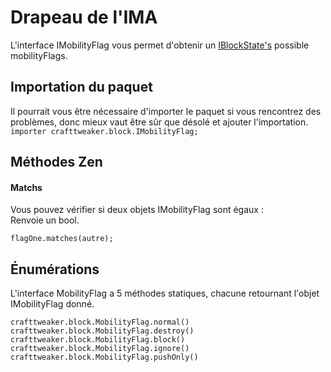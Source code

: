 # Drapeau de l'IMA

L'interface IMobilityFlag vous permet d'obtenir un [IBlockState's](/Vanilla/Blocks/IBlockState/) possible mobilityFlags.

## Importation du paquet

Il pourrait vous être nécessaire d'importer le paquet si vous rencontrez des problèmes, donc mieux vaut être sûr que désolé et ajouter l'importation.  
`importer crafttweaker.block.IMobilityFlag;`

## Méthodes Zen

#### Matchs

Vous pouvez vérifier si deux objets IMobilityFlag sont égaux :  
Renvoie un bool.

```zenscript
flagOne.matches(autre);
```

## Énumérations

L'interface MobilityFlag a 5 méthodes statiques, chacune retournant l'objet IMobilityFlag donné.

```zenscript
crafttweaker.block.MobilityFlag.normal()
crafttweaker.block.MobilityFlag.destroy()
crafttweaker.block.MobilityFlag.block()
crafttweaker.block.MobilityFlag.ignore()
crafttweaker.block.MobilityFlag.pushOnly()
```